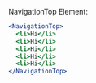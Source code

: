 NavigationTop Element:

```jsx
<NavigationTop>
  <li>Hi</li>
  <li>Hi</li>
  <li>Hi</li>
  <li>Hi</li>
  <li>Hi</li>
</NavigationTop>
```